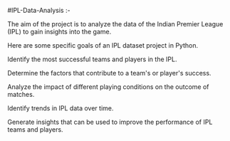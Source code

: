 #IPL-Data-Analysis :-

The aim of the project is to analyze the data of the Indian Premier League (IPL) to gain insights into the game.

Here are some specific goals of an IPL dataset project in Python.

Identify the most successful teams and players in the IPL.

Determine the factors that contribute to a team's or player's success.

Analyze the impact of different playing conditions on the outcome of matches.

Identify trends in IPL data over time.

Generate insights that can be used to improve the performance of IPL teams and players.
